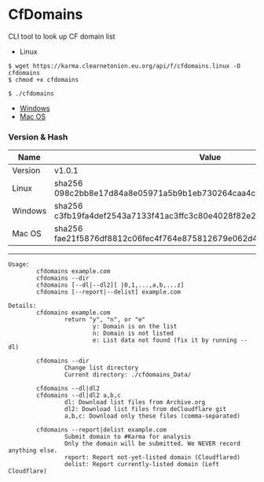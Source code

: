 # CfDomains

CLI tool to look up CF domain list


- Linux
```
$ wget https://karma.clearnetonion.eu.org/api/f/cfdomains.linux -O cfdomains
$ chmod +x cfdomains

$ ./cfdomains
```

- [Windows](https://karma.clearnetonion.eu.org/api/f/cfdomains.exe)
- [Mac OS](https://karma.clearnetonion.eu.org/api/f/cfdomains.app)


### Version & Hash

| Name | Value |
| -- | -- |
| Version | v1.0.1 |
| Linux | sha256 098c2bb8e17d84a8e05971a5b9b1eb730264caa4cbf3c65aba2974d129a3c59e |
| Windows | sha256 c3fb19fa4def2543a7133f41ac3ffc3c80e4028f82e21da1688cfc9ce8f3e72e |
| Mac OS | sha256 fae21f5876df8812c06fec4f764e875812679e062d4eacc01c5f6273e7a7b519 |


----

```
Usage:
        cfdomains example.com
        cfdomains --dir
        cfdomains [--dl|--dl2][ |0,1,...,a,b,...z]
        cfdomains [--report|--delist] example.com

Details:
        cfdomains example.com
                return "y", "n", or "e"
                        y: Domain is on the list
                        n: Domain is not listed
                        e: List data not found (fix it by running --dl)

        cfdomains --dir
                Change list directory
                Current directory: ./cfdomains_Data/

        cfdomains --dl|dl2
        cfdomains --dl|dl2 a,b,c
                dl: Download list files from Archive.org
                dl2: Download list files from deCloudflare git
                a,b,c: Download only these files (comma-separated)

        cfdomains --report|delist example.com
                Submit domain to #Karma for analysis
                Only the domain will be submitted. We NEVER record anything else.
                report: Report not-yet-listed domain (Cloudflared)
                delist: Report currently-listed domain (Left Cloudflare)
```
